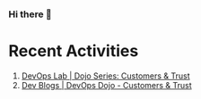 ### Hi there 👋

# Recent Activities
1. [DevOps Lab | Dojo Series: Customers & Trust](https://youtu.be/6VhtozP3K0A)
2. [Dev Blogs | DevOps Dojo - Customers & Trust](https://aka.ms/DevOpsLab/Dojo/Customers)


<!--
**KittyChiu/kittychiu** is a ✨ _special_ ✨ repository because its `README.md` (this file) appears on your GitHub profile.

Here are some ideas to get you started:

- 🔭 I’m currently working on ...
- 🌱 I’m currently learning ...
- 👯 I’m looking to collaborate on ...
- 🤔 I’m looking for help with ...
- 💬 Ask me about ...
- 📫 How to reach me: ...
- 😄 Pronouns: ...
- ⚡ Fun fact: ...
-->
